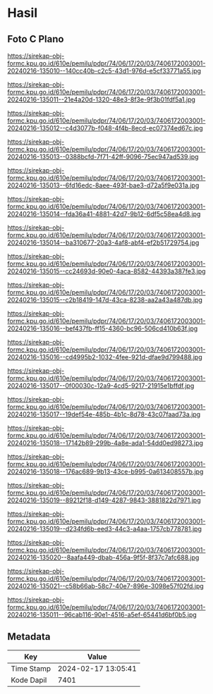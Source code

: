 # Hasil

## Foto C Plano

https://sirekap-obj-formc.kpu.go.id/610e/pemilu/pdpr/74/06/17/20/03/7406172003001-20240216-135010--140cc40b-c2c5-43d1-976d-e5cf33771a55.jpg

https://sirekap-obj-formc.kpu.go.id/610e/pemilu/pdpr/74/06/17/20/03/7406172003001-20240216-135011--21e4a20d-1320-48e3-8f3e-9f3b01fdf5a1.jpg

https://sirekap-obj-formc.kpu.go.id/610e/pemilu/pdpr/74/06/17/20/03/7406172003001-20240216-135012--c4d3077b-f048-4f4b-8ecd-ec07374ed67c.jpg

https://sirekap-obj-formc.kpu.go.id/610e/pemilu/pdpr/74/06/17/20/03/7406172003001-20240216-135013--0388bcfd-7f71-42ff-9096-75ec947ad539.jpg

https://sirekap-obj-formc.kpu.go.id/610e/pemilu/pdpr/74/06/17/20/03/7406172003001-20240216-135013--6fd16edc-8aee-493f-bae3-d72a5f9e031a.jpg

https://sirekap-obj-formc.kpu.go.id/610e/pemilu/pdpr/74/06/17/20/03/7406172003001-20240216-135014--fda36a41-4881-42d7-9b12-6df5c58ea4d8.jpg

https://sirekap-obj-formc.kpu.go.id/610e/pemilu/pdpr/74/06/17/20/03/7406172003001-20240216-135014--ba310677-20a3-4af8-abf4-ef2b51729754.jpg

https://sirekap-obj-formc.kpu.go.id/610e/pemilu/pdpr/74/06/17/20/03/7406172003001-20240216-135015--cc24693d-90e0-4aca-8582-44393a387fe3.jpg

https://sirekap-obj-formc.kpu.go.id/610e/pemilu/pdpr/74/06/17/20/03/7406172003001-20240216-135015--c2b18419-147d-43ca-8238-aa2a43a487db.jpg

https://sirekap-obj-formc.kpu.go.id/610e/pemilu/pdpr/74/06/17/20/03/7406172003001-20240216-135016--bef437fb-ff15-4360-bc96-506cd410b63f.jpg

https://sirekap-obj-formc.kpu.go.id/610e/pemilu/pdpr/74/06/17/20/03/7406172003001-20240216-135016--cd4995b2-1032-4fee-921d-dfae9d799488.jpg

https://sirekap-obj-formc.kpu.go.id/610e/pemilu/pdpr/74/06/17/20/03/7406172003001-20240216-135017--0f00030c-12a9-4cd5-9217-21915e1bffdf.jpg

https://sirekap-obj-formc.kpu.go.id/610e/pemilu/pdpr/74/06/17/20/03/7406172003001-20240216-135017--19def54e-485b-4b1c-8d78-43c07faad73a.jpg

https://sirekap-obj-formc.kpu.go.id/610e/pemilu/pdpr/74/06/17/20/03/7406172003001-20240216-135018--17142b89-299b-4a8e-ada1-54dd0ed98273.jpg

https://sirekap-obj-formc.kpu.go.id/610e/pemilu/pdpr/74/06/17/20/03/7406172003001-20240216-135018--176ac689-9b13-43ce-b995-0a613408557b.jpg

https://sirekap-obj-formc.kpu.go.id/610e/pemilu/pdpr/74/06/17/20/03/7406172003001-20240216-135019--89212f18-d149-4287-9843-3881822d7971.jpg

https://sirekap-obj-formc.kpu.go.id/610e/pemilu/pdpr/74/06/17/20/03/7406172003001-20240216-135019--d234fd6b-eed3-44c3-a4aa-1757cb778781.jpg

https://sirekap-obj-formc.kpu.go.id/610e/pemilu/pdpr/74/06/17/20/03/7406172003001-20240216-135020--8aafa449-dbab-456a-9f5f-8f37c7afc688.jpg

https://sirekap-obj-formc.kpu.go.id/610e/pemilu/pdpr/74/06/17/20/03/7406172003001-20240216-135021--c58b66ab-58c7-40e7-896e-3098e57f02fd.jpg

https://sirekap-obj-formc.kpu.go.id/610e/pemilu/pdpr/74/06/17/20/03/7406172003001-20240216-135011--96cab116-90e1-4516-a5ef-65441d6bf0b5.jpg


## Metadata

| Key        | Value               |
| ---------- | ------------------- |
| Time Stamp | 2024-02-17 13:05:41 |
| Kode Dapil | 7401                |



